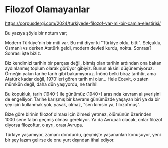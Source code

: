 # Filozof Olamayanlar

https://corpusdergi.com/2024/turkiyede-filozof-var-mi-bir-camia-elestirisi/

Bu yazıya şöyle bir notum var;

Modern Türkiye'nin bir miti var. Bu mit diyor ki "Türkiye oldu, bitti".
Selçuklu, Osmanlı vs derken Atatürk geldi, modern devleti kurdu, nokta. Sonrası?
Sonrası işte biziz.

Biz kendimizi tarihin bir parçası değil, bitmiş olan tarihin ardından ona bakan
aydınlanmış toplum olarak görüyor gibiyiz. Bunun aksini düşünemiyoruz. Örneğin
yakın tarihe tarih gibi bakamıyoruz. İnönü belki biraz tarihtir, ama Atatürk
kadar değil, 1970'leri gören tarih mi olur... Hele Ecevit, o zaten mümkün değil,
daha dün yaşıyordu, ne tarihi!

Bu kopukluk, tarih (1940-) ile günümüz (1940+) arasında kavram alışverişini de
engelliyor. Tarihe karışmış bir kavramı günümüzde yaşayan biri ya da bir şey
için kullanmak yok, yasak, olmaz, "sen kimsin ya, filozofmuş".

Bize göre birinin filozof olması için ölmesi yetmez, ölümünün üzerinden 1000
sene falan geçmiş olması gerekiyor. Ya da Avrupalı olacak, onlar filozof diyorsa
filozoftur, o ayrı, orası Avrupa.

Türkiye yaşamıyor, zamanı dondurdu, geçmişte yaşananları konuşuyor, yeni bir şey
lazım gelirse de onu yurt dışından ithal ediyor.
